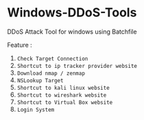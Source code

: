 # Windows-DDoS-Tools
DDoS Attack Tool for windows using Batchfile

Feature : 
1. ``Check Target Connection``
2. ``Shortcut to ip tracker provider website``
3. ``Download nmap / zenmap``
4. ``NSLookup Target``
5. ``Shortcut to kali linux website``
6. ``Shortcut to wireshark website``
7. ``Shortcut to Virtual Box website``
8. ``Login System``
